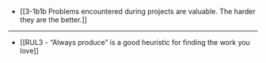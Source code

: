 - [[3-1b1b Problems encountered during projects are valuable. The harder they are the better.]]
---
- [[RUL3 - “Always produce” is a good heuristic for finding the work you love]]
